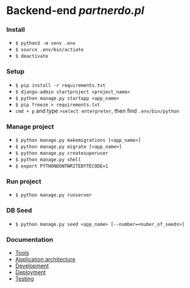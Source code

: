 # Backend-end _partnerdo.pl_

### Install

- `$ python3 -m venv .env`
- `$ source .env/bin/actiate`
- `$ deactivate`

### Setup

- `$ pip install -r requirements.txt`
- `$ django-admin startproject <project_name>`
- `$ python manage.py startapp <app_name>`
- `$ pip freeze > requirements.txt`
- `cmd + p` and type `>select enterpreter`, then find `.env/bin/python`

### Manage project

- `$ python manage.py makemigrations [<app_name>]`
- `$ python manage.py migrate [<app_name>]`
- `$ python manage.py createsuperuser`
- `$ python manage.py shell`
- `$ export PYTHONDONTWRITEBYTECODE=1`

### Run project

- `$ python manage.py runserver`

### DB Seed

- `$ python manage.py seed <app_name> [--number=<nuber_of_seeds>]`

### Documentation

- [Tools](docs/tools.md)
- [Application architecture](docs/application.md)
- [Development](docs/development.md)
- [Deployment](docs/deployment.md)
- [Testing](docs/testing.md)
